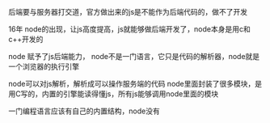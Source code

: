 后端要与服务器打交道，官方做出来的js是不能作为后端代码的，做不了开发

16年 node的出现，让js高度提高，js就能够做后端开发了，node本身是用c和c++开发的 

node 赋予了js后端能力， node不是一门语言，它只是代码的解析器，node就是一个浏览器的执行引擎

node可以对js解析，解析成可以操作服务端的代码
node里面封装了很多模块，是用C写的，内置的引擎能读得懂js，所有js能够调用node里面的模块

一门编程语言应该有自己的内置结构，node没有